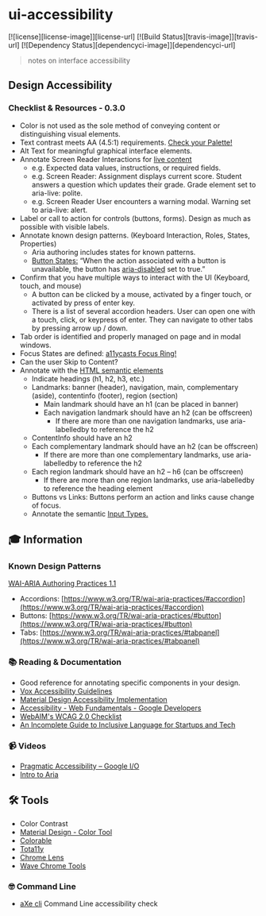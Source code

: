 # ui-accessibility

[![license][license-image]][license-url] [![Build Status][travis-image]][travis-url] [![Dependency Status][dependencyci-image]][dependencyci-url]

> notes on interface accessibility

## Design Accessibility
### Checklist & Resources - 0.3.0

+ Color is not used as the sole method of conveying content or distinguishing visual elements.
+ Text contrast meets AA (4.5:1) requirements. [Check your Palette!](http://jxnblk.com/colorable/demos/text/)
+ Alt Text for meaningful graphical interface elements.
+ Annotate Screen Reader Interactions for [live content](https://developer.mozilla.org/en-US/docs/Web/Accessibility/ARIA/ARIA_Live_Regions)
  + e.g. Expected data values, instructions, or required fields.
  + e.g. Screen Reader: Assignment displays current score. Student answers a question which updates their grade. Grade element set to aria-live: polite.
  + e.g. Screen Reader User encounters a warning modal. Warning set to aria-live: alert.
+ Label or call to action for controls (buttons, forms). Design as much as possible with visible labels.
+ Annotate known design patterns. (Keyboard Interaction, Roles, States, Properties)
  + Aria authoring includes states for known patterns.
  + [Button States:](https://www.w3.org/TR/wai-aria-practices/#button) “When the action associated with a button is unavailable, the button has [aria-disabled](https://www.w3.org/TR/wai-aria-1.1/#aria-disabled) set to true.”
+ Confirm that you have multiple ways to interact with the UI (Keyboard, touch, and mouse)
  + A button can be clicked by a mouse, activated by a finger touch, or activated by press of enter key.
  + There is a list of several accordion headers. User can open one with a touch, click, or keypress of enter. They can navigate to other tabs by pressing arrow up / down.
+ Tab order is identified and properly managed on page and in modal windows.
+ Focus States are defined: [a11ycasts Focus Ring!](https://www.youtube.com/watch?v=ilj2P5-5CjI)
+ Can the user Skip to Content?
+ Annotate with the [HTML semantic elements](https://developer.mozilla.org/en-US/docs/Web/HTML/Element)
  + Indicate headings (h1, h2, h3, etc.)
  + Landmarks: banner (header), navigation, main, complementary (aside), contentinfo (footer), region (section)
    + Main landmark should have an h1 (can be placed in banner)
    + Each navigation landmark should have an h2 (can be offscreen)
      + If there are more than one navigation landmarks, use aria-labelledby to reference the h2
  + ContentInfo should have an h2
  + Each complementary landmark should have an h2 (can be offscreen)
    + If there are more than one complementary landmarks, use aria-labelledby to reference the h2
  + Each region landmark should have an h2 – h6 (can be offscreen)
    + If there are more than one region landmarks, use aria-labelledby to reference the heading element
  + Buttons vs Links: Buttons perform an action and links cause change of focus.
  + Annotate the semantic [Input Types.](https://developer.mozilla.org/en-US/docs/Web/HTML/Element/input)


## 🎓 Information
### Known Design Patterns
[WAI-ARIA Authoring Practices 1.1](https://www.w3.org/TR/wai-aria-practices-1.1/#intro)

+ Accordions: [https://www.w3.org/TR/wai-aria-practices/#accordion](https://www.w3.org/TR/wai-aria-practices/#accordion)
+ Buttons: [https://www.w3.org/TR/wai-aria-practices/#button](https://www.w3.org/TR/wai-aria-practices/#button)
+ Tabs: [https://www.w3.org/TR/wai-aria-practices/#tabpanel](https://www.w3.org/TR/wai-aria-practices/#tabpanel)

### 📚 Reading & Documentation
+ Good reference for annotating specific components in your design.
+ [Vox Accessibility Guidelines](http://accessibility.voxmedia.com/)
+ [Material Design Accessibility Implementation](https://material.io/guidelines/usability/accessibility.html#accessibility-implementation)
+ [Accessibility - Web Fundamentals - Google Developers](https://developers.google.com/web/fundamentals/accessibility/)
+ [WebAIM's WCAG 2.0 Checklist](https://webaim.org/standards/wcag/checklist)
+ [An Incomplete Guide to Inclusive Language for Startups and Tech](https://open.buffer.com/inclusive-language-tech/)

### 📹 Videos
+ [Pragmatic Accessibility – Google I/O](https://events.google.com/io/schedule/?section=may-18&track=accessibility)
+ [Intro to Aria](https://www.youtube.com/watch?v=g9Qff0b-lHk&list=PLNYkxOF6rcICWx0C9LVWWVqvHlYJyqw7g)

## 🛠 Tools
+ Color Contrast
+ [Material Design - Color Tool](https://material.io/color/#!/?view.left=0&view.right=0)
+ [Colorable](http://jxnblk.com/colorable/demos/text/?background=%23342324&foreground=%23EFFFA8)
+ [Tota11y](https://chrome.google.com/webstore/detail/tota11y-plugin-from-khan/oedofneiplgibimfkccchnimiadcmhpe?hl=en)
+ [Chrome Lens](https://chrome.google.com/webstore/detail/chromelens/idikgljglpfilbhaboonnpnnincjhjkd?hl=en)
+ [Wave Chrome Tools](https://chrome.google.com/webstore/detail/wave-evaluation-tool/jbbplnpkjmmeebjpijfedlgcdilocofh?hl=en-US)

### 🤓 Command Line
+ [aXe cli](https://github.com/dequelabs/axe-cli) Command Line accessibility check
